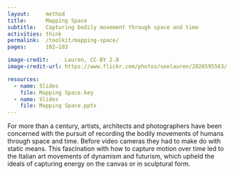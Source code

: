 ```yaml
---
layout:     method
title:      Mapping Space
subtitle:   Capturing bodily movement through space and time
activities: think
permalink:  /toolkit/mapping-space/
pages:      102–103

image-credit:     Lauren, CC-BY 2.0
image-credit-url: https://www.flickr.com/photos/seelauren/2826595563/

resources:
  - name: Slides
    file: Mapping Space.key
  - name: Slides
    file: Mapping Space.pptx
---
```


For more than a century, artists, architects and photographers have been concerned with the pursuit of recording the bodily movements of humans through space and time. Before video cameras they had to make do with static means. This fascination with how to capture motion over time led to the Italian art movements of dynamism and futurism, which upheld the ideals of capturing energy on the canvas or in sculptural form.